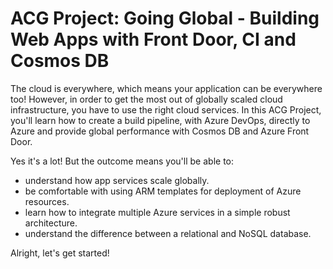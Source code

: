 # ACG Project: Going Global - Building Web Apps with Front Door, CI and Cosmos DB
The cloud is everywhere, which means your application can be everywhere too! However, in order to get the most out of globally scaled cloud infrastructure, you have to use the right cloud services. 
In this ACG Project, you'll learn how to create a build pipeline, with Azure DevOps, directly to Azure and provide global performance with Cosmos DB and Azure Front Door.

Yes it's a lot! But the outcome means you'll be able to:
* understand how app services scale globally. 
* be comfortable with using ARM templates for deployment of Azure resources. 
* learn how to integrate multiple Azure services in a simple robust architecture.  
* understand the difference between a relational and NoSQL database.  

Alright, let's get started!
